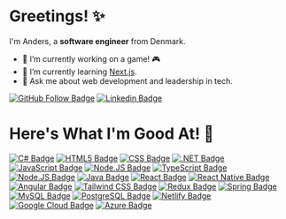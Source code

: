 # Greetings! ✨
I'm Anders, a **software engineer** from Denmark.

- 🔭 I’m currently working on a game! :video_game:
- 🌱 I’m currently learning [Next.js](https://nextjs.org/).
- 💬 Ask me about web development and leadership in tech.

[![GitHub Follow Badge](https://img.shields.io/github/followers/anthy16.svg?style=social&label=Follow&maxAge=2592000)]()
[![Linkedin Badge](https://img.shields.io/badge/-LinkedIn-blue?style=flat&logo=Linkedin&logoColor=white&link=https://www.linkedin.com/in/anders-kirsby-thygesen/)](https://www.linkedin.com/in/anders-kirsby-thygesen/)

# Here's What I'm Good At! :mechanical_arm:

[![C# Badge](https://img.shields.io/badge/C%23-239120?style=for-the-badge&logo=c-sharp&logoColor=white)]()
[![HTML5 Badge](https://img.shields.io/badge/HTML5-E34F26?style=for-the-badge&logo=html5&logoColor=white)]()
[![CSS Badge](https://img.shields.io/badge/CSS-239120?&style=for-the-badge&logo=css3&logoColor=white)]()
[![.NET Badge](https://img.shields.io/badge/.NET-5C2D91?style=for-the-badge&logo=.net&logoColor=white)]()
[![JavaScript Badge](https://img.shields.io/badge/JavaScript-F7DF1E?style=for-the-badge&logo=javascript&logoColor=black)]()
[![Node.JS Badge](https://img.shields.io/badge/Node.js-43853D?style=for-the-badge&logo=node.js&logoColor=white)]()
[![TypeScript Badge](https://img.shields.io/badge/TypeScript-007ACC?style=for-the-badge&logo=typescript&logoColor=white)]()
[![Node.JS Badge](https://img.shields.io/badge/Node.js-43853D?style=for-the-badge&logo=node.js&logoColor=white)]()
[![Java Badge](https://img.shields.io/badge/Java-ED8B00?style=for-the-badge&logo=java&logoColor=white)]()
[![React Badge](https://img.shields.io/badge/React-20232A?style=for-the-badge&logo=react&logoColor=61DAFB)]()
[![React Native Badge](	https://img.shields.io/badge/React_Native-20232A?style=for-the-badge&logo=react&logoColor=61DAFB)]()
[![Angular Badge](https://img.shields.io/badge/Angular-DD0031?style=for-the-badge&logo=angular&logoColor=white)]()
[![Tailwind CSS Badge](https://img.shields.io/badge/Tailwind_CSS-38B2AC?style=for-the-badge&logo=tailwind-css&logoColor=white)]()
[![Redux Badge](https://img.shields.io/badge/Redux-593D88?style=for-the-badge&logo=redux&logoColor=white)]()
[![Spring Badge](https://img.shields.io/badge/Spring-6DB33F?style=for-the-badge&logo=spring&logoColor=white)]()
[![MySQL Badge](https://img.shields.io/badge/MySQL-00000F?style=for-the-badge&logo=mysql&logoColor=white)]()
[![PostgreSQL Badge](https://img.shields.io/badge/PostgreSQL-316192?style=for-the-badge&logo=postgresql&logoColor=white)]()
[![Netlify Badge](https://img.shields.io/badge/Netlify-00C7B7?style=for-the-badge&logo=netlify&logoColor=white)]()
[![Google Cloud Badge](https://img.shields.io/badge/Google_Cloud-4285F4?style=for-the-badge&logo=google-cloud&logoColor=white)]()
[![Azure Badge](https://img.shields.io/badge/Microsoft_Azure-0089D6?style=for-the-badge&logo=microsoft-azure&logoColor=white)]()
